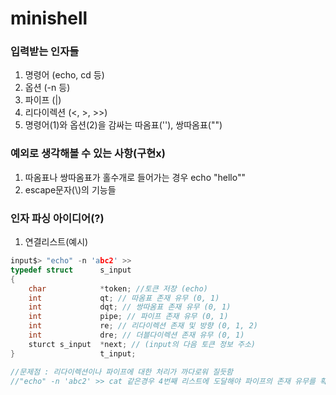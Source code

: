 # minishell

### 입력받는 인자들
1. 명령어 (echo, cd 등)
2. 옵션 (-n 등)
3. 파이프 (|)
4. 리다이렉션 (<, >, >>)
5. 명령어(1)와 옵션(2)을 감싸는 따옴표(''), 쌍따옴표("")

### 예외로 생각해볼 수 있는 사항(구현x)
1. 따옴표나 쌍따옴표가 홀수개로 들어가는 경우 echo "hello""
2. escape문자(\\)의 기능들

### 인자 파싱 아이디어(?)
1. 연결리스트(예시)
~~~C
input$> "echo" -n 'abc2' >>
typedef struct      s_input
{
    char            *token; //토큰 저장 (echo)
    int             qt; // 따옴표 존재 유무 (0, 1)
    int             dqt; // 쌍따옴표 존재 유무 (0, 1)
    int             pipe; // 파이프 존재 유무 (0, 1)
    int             re; // 리다이렉션 존재 및 방향 (0, 1, 2)
    int             dre; // 더블다이렉션 존재 유무 (0, 1)
    sturct s_input  *next; // (input의 다음 토큰 정보 주소)
}                   t_input;

//문제점 : 리다이렉션이나 파이프에 대한 처리가 까다로워 질듯함
//"echo" -n 'abc2' >> cat 같은경우 4번째 리스트에 도달해야 파이프의 존재 유무를 확인할 수있음
~~~
